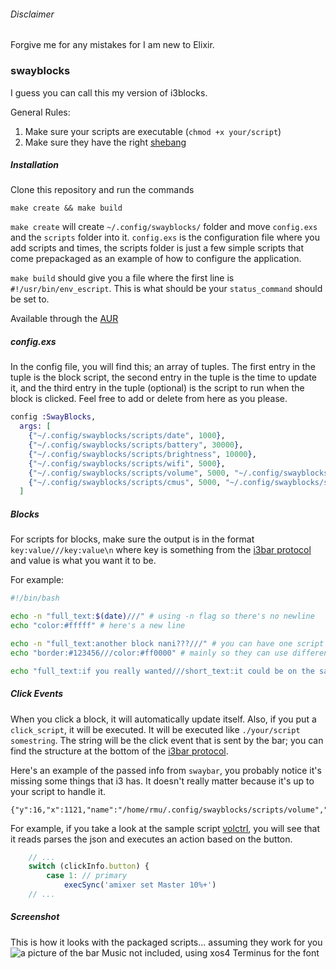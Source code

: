 ###### Disclaimer
Forgive me for any mistakes for I am new to Elixir.

### swayblocks
I guess you can call this my version of i3blocks.

General Rules:
1. Make sure your scripts are executable (`chmod +x your/script`)
2. Make sure they have the right [shebang](https://en.wikipedia.org/wiki/Shebang_(Unix))

##### Installation
Clone this repository and run the commands
```
make create && make build
```
`make create` will create `~/.config/swayblocks/` folder and move `config.exs` and the `scripts` folder into
it. `config.exs` is the configuration file where you add scripts and times, the scripts folder is just a few
simple scripts that come prepackaged as an example of how to configure the application.

`make build` should give you a file where the first line is `#!/usr/bin/env_escript`. This is what should be
your `status_command` should be set to.

Available through the [AUR](https://aur.archlinux.org/packages/swayblocks/)

##### config.exs
In the config file, you will find this; an array of tuples. The first entry in the tuple is the block script,
the second entry in the tuple is the time to update it, and the third entry in the tuple (optional) is the script
to run when the block is clicked. Feel free to add or delete from here as you please.

```elixir
config :SwayBlocks,
  args: [
    {"~/.config/swayblocks/scripts/date", 1000},
    {"~/.config/swayblocks/scripts/battery", 30000},
    {"~/.config/swayblocks/scripts/brightness", 10000},
    {"~/.config/swayblocks/scripts/wifi", 5000},
    {"~/.config/swayblocks/scripts/volume", 5000, "~/.config/swayblocks/scripts/click/volctrl"},
    {"~/.config/swayblocks/scripts/cmus", 5000, "~/.config/swayblocks/scripts/click/pause"}
  ]
```

##### Blocks
For scripts for blocks, make sure the output is in the format `key:value///key:value\n` where key is something from the [i3bar protocol](https://i3wm.org/docs/i3bar-protocol.html) and value is what you want it to be.

For example:
```bash
#!/bin/bash

echo -n "full_text:$(date)///" # using -n flag so there's no newline
echo "color:#fffff" # here's a new line

echo -n "full_text:another block nani???///" # you can have one script output multiple blocks
echo "border:#123456///color:#ff0000" # mainly so they can use different borders or colors

echo "full_text:if you really wanted///short_text:it could be on the same line"
```

##### Click Events
When you click a block, it will automatically update itself. Also, if you put a `click_script`, it will be
executed. It will be executed like `./your/script somestring`. The string will be the click event
that is sent by the bar; you can find the structure at the bottom of the [i3bar protocol](https://i3wm.org/docs/i3bar-protocol.html). 

Here's an example of the passed info from `swaybar`, you probably notice it's missing some things that i3 has.
It doesn't really matter because it's up to your script to handle it.
```
{"y":16,"x":1121,"name":"/home/rmu/.config/swayblocks/scripts/volume","button":1}
```
For example, if you take a look at the sample script [volctrl](https://github.com/rei2hu/swayblocks/blob/master/scripts/click/volctrl), you will see that it reads parses the json and executes an action based on the button.
```js
    // ...
    switch (clickInfo.button) {
        case 1: // primary
            execSync('amixer set Master 10%+')
    // ...
```

##### Screenshot
This is how it looks with the packaged scripts... assuming they work for you
![a picture of the bar](https://i.imgur.com/46pFMLg.png)
Music not included, using xos4 Terminus for the font
